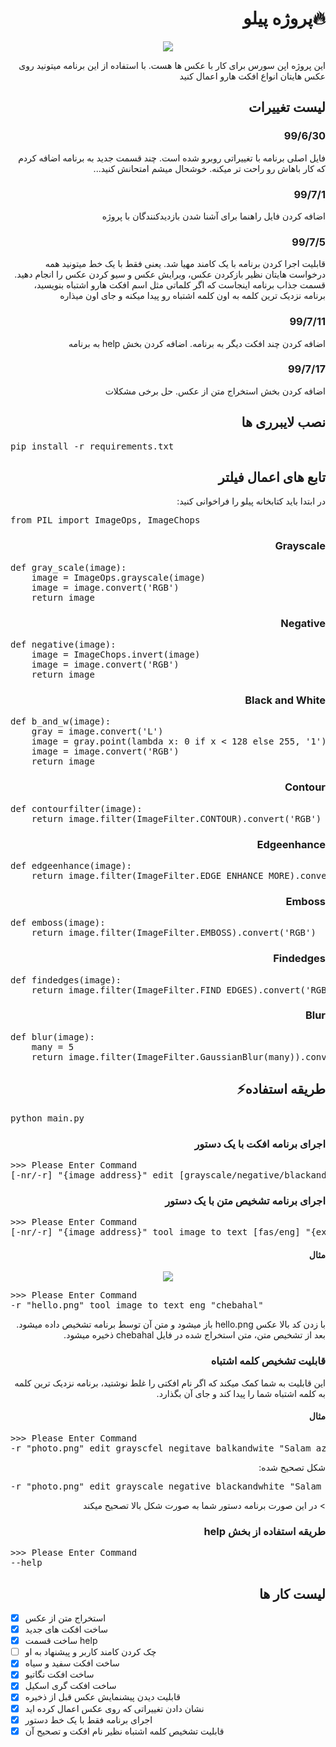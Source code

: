 <h1 dir="rtl">🔥پروژه پیلو</h1>
<p align="center">
  <img src="https://github.com/ashkanjalaliQ/pillow_project/blob/master/image/pillow.png?raw=true"/>
</p>
<p dir="rtl">این پروژه اپن سورس برای کار با عکس ها هست. با استفاده از این برنامه میتونید روی عکس هایتان انواع افکت هارو اعمال کنید</p>
<h2 dir="rtl">لیست تغییرات</h2>
<h3 dir="rtl">99/6/30</h3>
<p dir="rtl">
فایل اصلی برنامه با تغییراتی روبرو شده است.
چند قسمت جدید به برنامه اضافه کردم که کار باهاش رو راحت تر میکنه.
خوشحال میشم امتحانش کنید...
</p>
<h3 dir="rtl">99/7/1</h3>
<p dir="rtl">
اضافه کردن فایل راهنما برای آشنا شدن بازدیدکنندگان با پروژه
</p>
<h3 dir="rtl">99/7/5</h3>
<p dir="rtl">
قابلیت اجرا کردن برنامه با یک کامند مهیا شد.
یعنی فقط با یک خط میتونید همه درخواست هایتان نظیر بازکردن عکس، ویرایش عکس و سیو کردن عکس را انجام دهید.
قسمت جذاب برنامه اینجاست که اگر کلماتی مثل اسم افکت هارو اشتباه بنویسید، برنامه نزدیک ترین کلمه به اون کلمه اشتباه رو پیدا میکنه و جای اون میذاره
</p>
<h3 dir="rtl">99/7/11</h3>
<p dir="rtl">
اضافه کردن چند افکت دیگر به برنامه.
اضافه کردن بخش help به برنامه
</p>
<h3 dir="rtl">99/7/17</h3>
<p dir="rtl">
اضافه کردن بخش استخراج متن از عکس. حل برخی مشکلات
</p>
<h2 dir="rtl">نصب لایبرری ها</h2>
<pre>
pip install -r requirements.txt
</pre>

<h2 dir="rtl">تابع های اعمال فیلتر</h2>
<p dir="rtl">
در ابتدا باید کتابخانه پیلو را فراخوانی کنید:
</p>
<pre lang="python">from PIL import ImageOps, ImageChops</pre>

<h3 dir="rtl">Grayscale</h3>
<pre lang="python">
def gray_scale(image):
    image = ImageOps.grayscale(image)
    image = image.convert('RGB')
    return image
</pre>
<h3 dir="rtl">Negative</h3>
<pre lang="python">
def negative(image):
    image = ImageChops.invert(image)
    image = image.convert('RGB')
    return image
</pre>
<h3 dir="rtl">Black and White</h3>
<pre lang="python">
def b_and_w(image):
    gray = image.convert('L')
    image = gray.point(lambda x: 0 if x < 128 else 255, '1')
    image = image.convert('RGB')
    return image
</pre>

<h3 dir="rtl">Contour</h3>
<pre lang="python">
def contourfilter(image):
    return image.filter(ImageFilter.CONTOUR).convert('RGB')
</pre>

<h3 dir="rtl">Edgeenhance</h3>
<pre lang="python">
def edgeenhance(image):
    return image.filter(ImageFilter.EDGE_ENHANCE_MORE).convert('RGB')
</pre>

<h3 dir="rtl">Emboss</h3>
<pre lang="python">
def emboss(image):
    return image.filter(ImageFilter.EMBOSS).convert('RGB')
</pre>

<h3 dir="rtl">Findedges</h3>
<pre lang="python">
def findedges(image):
    return image.filter(ImageFilter.FIND_EDGES).convert('RGB')
</pre>

<h3 dir="rtl">Blur</h3>
<pre lang="python">
def blur(image):
    many = 5
    return image.filter(ImageFilter.GaussianBlur(many)).convert('RGB')
</pre>

<h2 dir="rtl">طریقه استفاده⚡</h2>
<pre lang="python">
python main.py
</pre>
<h3 dir="rtl">اجرای برنامه افکت با یک دستور</h3>
<pre lang="python">
>>> Please Enter Command
[-nr/-r] "{image address}" edit [grayscale/negative/blackandwhite] "{export name}"
</pre>

<h3 dir="rtl">اجرای برنامه تشخیص متن با یک دستور</h3>
<pre lang="python">
>>> Please Enter Command
[-nr/-r] "{image address}" tool image_to_text [fas/eng] "{export name}"
</pre>

<h4 dir="rtl">مثال</h4>
<p align="center">
  <img src="https://github.com/ashkanjalaliQ/pillow_project/blob/master/image/hello.png?raw=true"/>
</p>
<pre lang="python">
>>> Please Enter Command
-r "hello.png" tool image_to_text eng "chebahal"
</pre>
<p dir="rtl">
با زدن کد بالا عکس hello.png باز میشود و متن آن توسط برنامه تشخیص داده میشود. بعد از تشخیص متن، متن استخراج شده در فایل chebahal ذخیره میشود.
</p>

<h3 dir="rtl">قابلیت تشخیص کلمه اشتباه</h3>
<p dir="rtl">
این قابلیت به شما کمک میکند که اگر نام افکتی را غلط نوشتید، برنامه نزدیک ترین کلمه به کلمه اشتباه شما را پیدا کند و جای آن بگذارد.
</p>
<h4 dir="rtl">مثال</h4>
<pre lang="python">
>>> Please Enter Command
-r "photo.png" edit grayscfel negitave balkandwite "Salam_aziz"
</pre>
<p dir="rtl">
شکل تصحیح شده:
</p>
<pre lang="python">
-r "photo.png" edit grayscale negative blackandwhite "Salam_aziz"
</pre>
<p dir="rtl">
> در این صورت برنامه دستور شما به صورت شکل بالا تصحیح میکند
</p>
<h3 dir="rtl">طریقه استفاده از بخش help</h3>
<pre lang="python">
>>> Please Enter Command
--help
</pre>

<h2 dir="rtl">لیست کار ها</h2>

- [x] استخراج متن از عکس
- [x] ساخت افکت های جدید
- [x] ساخت قسمت help
- [ ] چک کردن کامند کاربر و پیشنهاد به او
- [x] ساخت افکت سفید و سیاه
- [x] ساخت افکت نگاتیو
- [x] ساخت افکت گری اسکیل
- [x] قابلیت دیدن پیشنمایش عکس قبل از ذخیره
- [x] نشان دادن تغییراتی که روی عکس اعمال کرده اید
- [x] اجرای برنامه فقط با یک خط دستور
- [x]  قابلیت تشخیص کلمه اشتباه نظیر نام افکت و تصحیح آن
